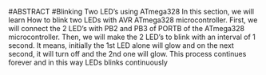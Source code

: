 #ABSTRACT
#Blinking Two LED’s using ATmega328
In this section, we will learn How to blink two LEDs with AVR ATmega328 microcontroller. First, we will connect the 2 LED’s with PB2 and PB3 of  PORTB of the ATmega328 microcontroller. Then, we will make the 2 LED’s to blink with an interval of 1 second. It means, initially the 1st LED alone will glow and on the next second, it will turn off and the 2nd  one will glow. This process continues forever and in this way LEDs blinks continuously

